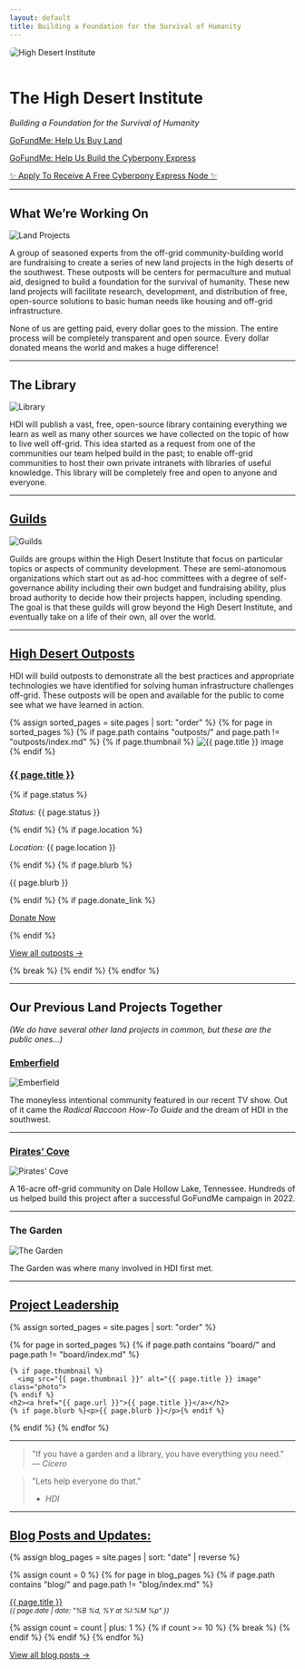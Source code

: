 ```yaml
---
layout: default
title: Building a Foundation for the Survival of Humanity
---
```


<img src="/assets/images/landscape.jpg" alt="High Desert Institute" style="max-width: 100%; height: auto; border-radius: 8px; margin-bottom: 1rem;">

# The High Desert Institute

*Building a Foundation for the Survival of Humanity*

<p><a href="https://www.gofundme.com/f/build-a-foundation-for-the-survival-of-humanity" class="btn btn-gofundme"><i class="fa-solid fa-hand-holding-dollar"></i> GoFundMe: Help Us Buy Land</a></p>
<p><a href="https://www.gofundme.com/f/cyberpony-express-free-and-offgrid-communications" class="btn btn-gofundme"><i class="fa-solid fa-hand-holding-dollar"></i> GoFundMe: Help Us Build the Cyberpony Express</a></p>
<p><a href="https://forms.gle/UZgQiUNzm8q1dmNfA" class="btn btn-success">✨ Apply To Receive A Free Cyberpony Express Node ✨</a></p>

---

## What We’re Working On

<img src="/assets/images/high-ground.jpg" alt="Land Projects" class="photo">

A group of seasoned experts from the off-grid community-building world are fundraising to create a series of new land projects in the high deserts of the southwest. These outposts will be centers for permaculture and mutual aid, designed to build a foundation for the survival of humanity. These new land projects will facilitate research, development, and distribution of free, open-source solutions to basic human needs like housing and off-grid infrastructure.

None of us are getting paid, every dollar goes to the mission. The entire process will be completely transparent and open source. Every dollar donated means the world and makes a huge difference!

---

## The Library

<img src="/assets/images/library.jpg" alt="Library" class="photo">

HDI will publish a vast, free, open-source library containing everything we learn as well as many other sources we have collected on the topic of how to live well off-grid. This idea started as a request from one of the communities our team helped build in the past; to enable off-grid communities to host their own private intranets with libraries of useful knowledge. This library will be completely free and open to anyone and everyone.

---

## [Guilds](/guilds)

<img src="/assets/images/artificers-guild.jpg" alt="Guilds" class="photo">

Guilds are groups within the High Desert Institute that focus on particular topics or aspects of community development. These are semi-atonomous organizations which start out as ad-hoc committees with a degree of self-governance ability including their own budget and fundraising ability, plus broad authority to decide how their projects happen, including spending. The goal is that these guilds will grow beyond the High Desert Institute, and eventually take on a life of their own, all over the world.

---

## [High Desert Outposts](/outposts)

HDI will build outposts to demonstrate all the best practices and appropriate technologies we have identified for solving human infrastructure challenges off-grid. These outposts will be open and available for the public to come see what we have learned in action.

<div markdown="0">

{% assign sorted_pages = site.pages | sort: "order" %}
{% for page in sorted_pages %}
  {% if page.path contains "outposts/" and page.path != "outposts/index.md" %}
    {% if page.thumbnail %}
      <img src="{{ page.thumbnail }}" alt="{{ page.title }} image" class="photo">
    {% endif %}
    <h3><a href="{{ page.url }}">{{ page.title }}</a></h3>
    {% if page.status %}<p><em>Status:</em> {{ page.status }}</p>{% endif %}
    {% if page.location %}<p><em>Location:</em> {{ page.location }}</p>{% endif %}
    {% if page.blurb %}<p>{{ page.blurb }}</p>{% endif %}
    {% if page.donate_link %}
      <p><a class="btn btn-primary" href="{{ page.donate_link }}">Donate Now</a></p>
    {% endif %}
    <p><a href="/outposts/">View all outposts →</a></p>
    {% break %}
  {% endif %}
{% endfor %}

</div>


---

## Our Previous Land Projects Together

*(We do have several other land projects in common, but these are the public ones...)*


### [Emberfield](https://emberfield.org)

<img src="/assets/images/emberfield.png" alt="Emberfield" class="photo">

The moneyless intentional community featured in our recent TV show. Out of it came the *Radical Raccoon How-To Guide* and the dream of HDI in the southwest.

---

### [Pirates’ Cove](https://www.peoplesprojectearth.org)

<img src="/assets/images/pirates-cove.jpg" alt="Pirates' Cove" class="photo">

A 16-acre off-grid community on Dale Hollow Lake, Tennessee. Hundreds of us helped build this project after a successful GoFundMe campaign in 2022.

---

### The Garden

<img src="/assets/images/the-garden.jpg" alt="The Garden" class="photo">

The Garden was where many involved in HDI first met.

---

## [Project Leadership](/board)

<div markdown="0">

{% assign sorted_pages = site.pages | sort: "order" %}

{% for page in sorted_pages %}
  {% if page.path contains "board/" and page.path != "board/index.md" %}
    
    {% if page.thumbnail %}
      <img src="{{ page.thumbnail }}" alt="{{ page.title }} image" class="photo">
    {% endif %}
    <h2><a href="{{ page.url }}">{{ page.title }}</a></h2>
    {% if page.blurb %}<p>{{ page.blurb }}</p>{% endif %}
  {% endif %}
{% endfor %}

</div>

---

> "If you have a garden and a library, you have everything you need."  
> — *Cicero*

> "Lets help everyone do that."
> - *HDI*

---

## [Blog Posts and Updates:](/blog)

<div markdown="0">

{% assign blog_pages = site.pages | sort: "date" | reverse %}

{% assign count = 0 %}
{% for page in blog_pages %}
  {% if page.path contains "blog/" and page.path != "blog/index.md" %}
    <p>
      <a href="{{ page.url }}">{{ page.title }}</a><br>
      <small><em>{{ page.date | date: "%B %d, %Y at %I:%M %p" }}</em></small>
    </p>
    {% assign count = count | plus: 1 %}
    {% if count >= 10 %}
      {% break %}
    {% endif %}
  {% endif %}
{% endfor %}

<p><a href="/blog/">View all blog posts →</a></p>

</div>
